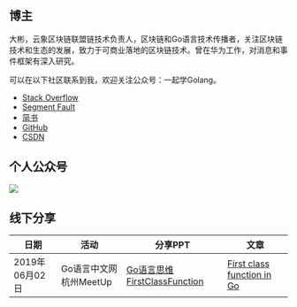 
## 博主

大彬，云象区块链联盟链技术负责人，区块链和Go语言技术传播者，关注区块链技术和生态的发展，致力于可商业落地的区块链技术。曾在华为工作，对消息和事件框架有深入研究。

可以在以下社区联系到我，欢迎关注公众号：一起学Golang。

- [Stack Overflow](https://stackoverflow.com/users/4296218/james-shi)
- [Segment Fault](https://segmentfault.com/u/lessisbetter)
- [简书](https://www.jianshu.com/u/947f3ccdd481)
- [GitHub](https://github.com/shitaibin)
- [CSDN](https://me.csdn.net/m0_43499523)

## 个人公众号


<img src="http://img.lessisbetter.site/gzh-tail-big.png" align=center />


## 线下分享

| 日期    | 活动       | 分享PPT                                                     | 文章 |
| ------ | ---------- | ---------------------------------------------------------- | --- |
| 2019年06月02日 | Go语言中文网杭州MeetUp | [Go语言思维FirstClassFunction](http://img.lessisbetter.site/Go语言思维First-class-function.pdf) | [First class function in Go](http://lessisbetter.site/2019/06/09/golang-first-class-function/) |

